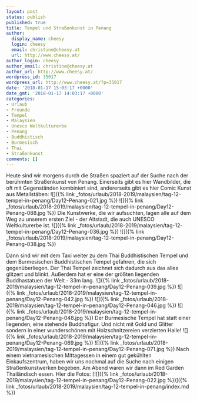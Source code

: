 ```yaml
---
layout: post
status: publish
published: true
title: Tempel und Straßenkunst in Penang
author:
  display_name: cheesy
  login: cheesy
  email: christine@cheesy.at
  url: http://www.cheesy.at/
author_login: cheesy
author_email: christine@cheesy.at
author_url: http://www.cheesy.at/
wordpress_id: 35017
wordpress_url: http://www.cheesy.at/?p=35017
date: '2018-01-17 15:03:17 +0000'
date_gmt: '2018-01-17 14:03:17 +0000'
categories:
- Urlaub
- Freunde
- Tempel
- Malaysien
- Unesco Weltkulturerbe
- Penang
- Buddhistisch
- Burmesisch
- Thai
- Straßenkunst
comments: []
---
```

Heute sind wir morgens durch die Straßen spaziert auf der Suche nach der berühmten Straßenkunst von Penang. Einerseits gibt es hier Wandbilder, die oft mit Gegenständen kombiniert sind, andererseits gibt es hier Comic Kunst aus Metallstäben:
![]({% link _fotos/urlaub/2018-2019/malaysien/tag-12-tempel-in-penang/Day12-Penang-021.jpg %})
![]({% link _fotos/urlaub/2018-2019/malaysien/tag-12-tempel-in-penang/Day12-Penang-088.jpg %})
Die Kunstwerke, die wir aufsuchten, lagen alle auf dem Weg zu unserem ersten Ziel - der Altstadt, die auch UNESCO Weltkulturerbe ist.
![]({% link _fotos/urlaub/2018-2019/malaysien/tag-12-tempel-in-penang/Day12-Penang-036.jpg %})
![]({% link _fotos/urlaub/2018-2019/malaysien/tag-12-tempel-in-penang/Day12-Penang-038.jpg %})
<!--more-->
Dann sind wir mit dem Taxi weiter zu dem Thai Buddhistischen Tempel und dem Burmesischen Buddhistischen Tempel gefahren, die sich gegenüberliegen. Der Thai Tempel zeichnet sich dadurch aus das alles glitzert und blinkt. Außerdem hat er eine der größten liegenden Buddhastatuen der Welt - 33m lang.
![]({% link _fotos/urlaub/2018-2019/malaysien/tag-12-tempel-in-penang/Day12-Penang-039.jpg %})
![]({% link _fotos/urlaub/2018-2019/malaysien/tag-12-tempel-in-penang/Day12-Penang-042.jpg %})
![]({% link _fotos/urlaub/2018-2019/malaysien/tag-12-tempel-in-penang/Day12-Penang-046.jpg %})
![]({% link _fotos/urlaub/2018-2019/malaysien/tag-12-tempel-in-penang/Day12-Penang-048.jpg %})
Der Burmesische Tempel hat statt einer liegenden, eine stehende Buddhafigur. Und nicht mit Gold und Glitter sondern in einer wunderschönen mit Holzschnitzereien verzierten Halle!
![]({% link _fotos/urlaub/2018-2019/malaysien/tag-12-tempel-in-penang/Day12-Penang-069.jpg %})
![]({% link _fotos/urlaub/2018-2019/malaysien/tag-12-tempel-in-penang/Day12-Penang-071.jpg %})
Nach einem vietnamesischen Mittagessen in einem gut gekühlten Einkaufszentrum, haben wir uns nochmal auf die Suche nach einigen Straßenkunstwerken begeben. Am Abend waren wir dann im Red Garden Thailändisch essen.
Hier die Fotos:
[![]({% link _fotos/urlaub/2018-2019/malaysien/tag-12-tempel-in-penang/Day12-Penang-022.jpg %})]({% link _fotos/urlaub/2018-2019/malaysien/tag-12-tempel-in-penang/index.md %})
